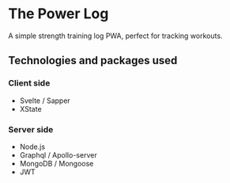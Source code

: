 # The Power Log

A simple strength training log PWA, perfect for tracking workouts.

## Technologies and packages used

### Client side

-   Svelte / Sapper
-   XState

### Server side

-   Node.js
-   Graphql / Apollo-server
-   MongoDB / Mongoose
-   JWT

